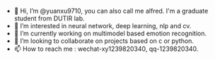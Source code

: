 - 👋 Hi, I’m @yuanxu9710, you can also call me alfred. I'm a graduate student from DUTIR lab.
- 👀 I’m interested in neural network, deep learning, nlp and cv. 
- 🌱 I’m currently working on multimodel based emotion recognition.
- 💞️ I’m looking to collaborate on projects based on c or python.
- 📫 How to reach me : wechat-xy1239820340, qq-1239820340.

<!---
yuanxu9710/yuanxu9710 is a ✨ special ✨ repository because its `README.md` (this file) appears on your GitHub profile.
You can click the Preview link to take a look at your changes.
--->
